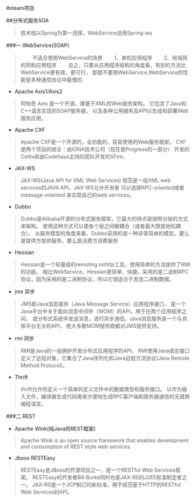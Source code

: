 #steam项目

##分布式服务SOA
>  技术栈以Spring为第一选择，WebService选用Spring-ws

###一.WebService(SOAP)  
>   　　 不适合使用WebService的场景
    　　1、单机应用程序
    　　2、局域网的同构应用程序
    　　总之，只要从应用程序结构的角度看，有别的方法比WebService更有效、更可行，
    那就不要用WebService,WebService的性能是多种通信协议中最慢的.


-    Apache Axis1/Axis2
>    阿帕奇 Axis 是一个开源、建基于XML的Web服务架构。
    它包含了Java和C++语言实现的SOAP服务器，
    以及各种公用服务及API以生成和部署Web服务应用。
  
-    Apache CXF
>   Apache CXF是一个开源的，全功能的，容易使用的Web服务框架。
   CXF是两个项目的结合：由IONA技术公司（现在是Progress的一部分）
   开发的Celtix和由Codehaus主持的团队开发的XFire，
    
    
-    JAX-WS
>    JAX-WS(Java API for XML Web Services)
    规范是一组XML web services的JAVA API，JAX-WS允许开发者
    可以选择RPC-oriented或者message-oriented 来实现自己的web services。
    
    
-    Dubbo
>    Dubbo是Alibaba开源的分布式服务框架，它最大的特点是按照分层的方式来架构，
     使用这种方式可以使各个层之间解耦合（或者最大限度地松耦合）。
     从服务模型的角度来看，Dubbo采用的是一种非常简单的模型，要么是提供方提供服务，要么是消费方消费服务
            
-    Hessian
>    Hessian是一个轻量级的remoting onhttp工具，使用简单的方法提供了RMI的功能。
     相比WebService，Hessian更简单、快捷。采用的是二进制RPC协议，因为采用的是二进制协议，所以它很适合于发送二进制数据。
   
-    jms 异步
>    JMS即Java消息服务（Java Message Service）应用程序接口，
    是一个Java平台中关于面向消息中间件（MOM）的API，用于在两个应用程序之间，
    或分布式系统中发送消息，进行异步通信。Java消息服务是一个与具体平台无关的API，
    绝大多数MOM提供商都对JMS提供支持。
    
-    rmi 同步
>    RMI是Java的一组拥护开发分布式应用程序的API。
    RMI使用Java语言接口定义了远程对象，它集合了Java序列化和Java远程方法协议(Java Remote Method Protocol)。
    
-    Thrift
>    thrift允许你定义一个简单的定义文件中的数据类型和服务接口。
以作为输入文件，编译器生成代码用来方便地生成RPC客户端和服务器通信的无缝跨编程语言。

###二.REST


-    Apache Wink(纯Java的REST框架)
>    Apache Wink is an open source framework that enables development and
     consumption of REST style web services.   
    
    
-    Jboss  RESTEasy
>    RESTEasy是JBoss的开源项目之一，是一个RESTful Web Services框架。
    RESTEasy的开发者Bill Burke同时也是JAX-RS的J2EE标准制定者之一。
    JAX-RS是一个JCP制订的新标准，用于规范基于HTTP的RESTful Web Services的API。